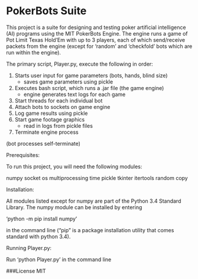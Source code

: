 # PokerBots Suite

This project is a suite for designing and testing poker artificial intelligence (AI) programs using the MIT PokerBots Engine. The engine runs a game of Pot Limit Texas Hold’Em with up to 3 players, each of which send/receive packets from the engine (except for ‘random’ and ‘checkfold’ bots which are run within the engine). 


The primary script, Player.py, execute the following in order:

1. Starts user input for game parameters (bots, hands, blind size)
	- saves game parameters using pickle
2. Executes bash script, which runs a .jar file (the game engine)
	- engine generates text logs for each game
3. Start threads for each individual bot
4. Attach bots to sockets on game engine
5. Log game results using pickle
6. Start game footage graphics
	- read in logs from pickle files
7. Terminate engine process

(bot processes self-terminate)

Prerequisites:

To run this project, you will need the following modules:

numpy
socket
os
multiprocessing
time
pickle
tkinter
itertools
random
copy

Installation:

All modules listed except for numpy are part of the Python 3.4 Standard Library. The numpy module can be installed by entering 

‘python -m pip install numpy’ 

in the command line (“pip” is a package installation utility that comes standard with python 3.4). 

Running Player.py:

Run ‘python Player.py’ in the command line 

###License 
MIT



